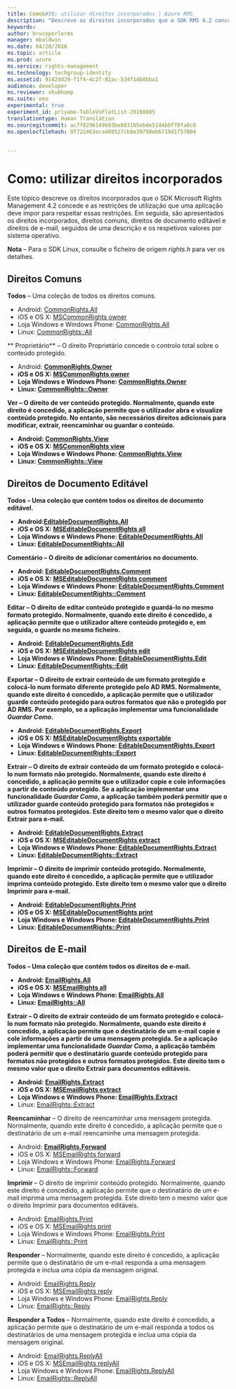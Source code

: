 ```yaml
---
title: Como&#58; utilizar direitos incorporados | Azure RMS
description: "Descreve os direitos incorporados que o SDK RMS 4.2 concede e as restrições de utilização que uma aplicação devem impor para respeitar essas restrições."
keywords: 
author: bruceperlerms
manager: mbaldwin
ms.date: 04/28/2016
ms.topic: article
ms.prod: azure
ms.service: rights-management
ms.technology: techgroup-identity
ms.assetid: 9142dd29-f1f4-4c2f-82ac-534f14b8bba1
audience: developer
ms.reviewer: shubhamp
ms.suite: ems
experimental: true
experiment_id: priyamo-TableVsFlatList-20160805
translationtype: Human Translation
ms.sourcegitcommit: ac7f8296149b93be803165ebde5144b0f78fa0c8
ms.openlocfilehash: 9f722463eca408527cb8e39798eb6719d1f57804


---
```


# Como: utilizar direitos incorporados

Este tópico descreve os direitos incorporados que o SDK Microsoft Rights Management 4.2 concede e as restrições de utilização que uma aplicação deve impor para respeitar essas restrições. Em seguida, são apresentados os direitos incorporados, direitos comuns, direitos de documento editável e direitos de e-mail, seguidos de uma descrição e os respetivos valores por sistema operativo.

**Nota** – Para o SDK Linux, consulte o ficheiro de origem *rights.h* para ver os detalhes.

## Direitos Comuns ##

**Todos** – Uma coleção de todos os direitos comuns.
- Android: [CommonRights.All](/rights-management/sdk/4.2/api/android/commonrights#msipcthin2_commonrights_class_java_ALL)
- iOS e OS X: [MSCommonRights owner](/rights-management/sdk/4.2/api/iOS/mscommonrights#msipcthin2_mscommonrights_interface_objc___NSString__owner_)
- Loja Windows e Windows Phone: [CommonRights.All</strong>](/rights-management/sdk/4.2/api/winrt/commonrights#msipcthin2_commonrights)
- Linux: [CommonRights::All](http://azuread.github.io/rms-sdk-for-cpp/classrmscore_1_1modernapi_1_1CommonRights.html)

** Proprietário** – O direito Proprietário concede o controlo total sobre o conteúdo protegido.
- Android: [<strong>CommonRights.Owner](/rights-management/sdk/4.2/api/android/commonrights#msipcthin2_commonrights_class_java_Owner)
- iOS e OS X: [MSCommonRights owner](/rights-management/sdk/4.2/api/iOS/mscommonrights#msipcthin2_mscommonrights_interface_objc___NSString__owner_)
- Loja Windows e Windows Phone: [CommonRights.Owner](/rights-management/sdk/4.2/api/winrt/commonrights#msipcthin2_commonrights_owner)
- Linux: [CommonRights::Owner](http://azuread.github.io/rms-sdk-for-cpp/classrmscore_1_1modernapi_1_1CommonRights.html)

**Ver** – O direito de ver conteúdo protegido. Normalmente, quando este direito é concedido, a aplicação permite que o utilizador abra e visualize conteúdo protegido. No entanto, são necessários direitos adicionais para modificar, extrair, reencaminhar ou guardar o conteúdo.

- Android: [CommonRights.View](/rights-management/sdk/4.2/api/android/commonrights#msipcthin2_commonrights_class_java_View)
- iOS e OS X: [MSCommonRights view](/rights-management/sdk/4.2/api/iOS/mscommonrights#msipcthin2_mscommonrights_interface_objc___NSString__owner_)
- Loja Windows e Windows Phone: [CommonRights.View](/rights-management/sdk/4.2/api/android/commonrights#msipcthin2_commonrights_class_java_View)
- Linux: [CommonRights::View](http://azuread.github.io/rms-sdk-for-cpp/classrmscore_1_1modernapi_1_1CommonRights.html)</li>

 

## Direitos de Documento Editável ##
**Todos** – Uma coleção que contém todos os direitos de documento editável.
- Android:[EditableDocumentRights.All](/rights-management/sdk/4.2/api/android/editabledocumentrights#msipcthin2_editabledocumentrights_class_java_ALL)
- iOS e OS X: [MSEditableDocumentRights all](/rights-management/sdk/4.2/api/iOS/mseditabledocumentrights#msipcthin2_mseditabledocumentrights_interface_objc)
- Loja Windows e Windows Phone: [EditableDocumentRights.All](/rights-management/sdk/4.2/api/winrt/editabledocumentrights#msipcthin2_editabledocumentrights_all)
- Linux: [EditableDocumentRights::All](http://azuread.github.io/rms-sdk-for-cpp/classrmscore_1_1modernapi_1_1EditableDocumentRights.html)

**Comentário** – O direito de adicionar comentários no documento.
- Android: [EditableDocumentRights.Comment](/rights-management/sdk/4.2/api/android/editabledocumentrights#msipcthin2_editabledocumentrights_class_java_Comment)
- iOS e OS X: [MSEditableDocumentRights comment](/rights-management/sdk/4.2/api/iOS/mseditabledocumentrights#msipcthin2_mseditabledocumentrights_interface_objc)
- Loja Windows e Windows Phone: [EditableDocumentRights.Comment](/rights-management/sdk/4.2/api/winrt/editabledocumentrights#msipcthin2_editabledocumentrights__comment)
- Linux: [EditableDocumentRights::Comment](http://azuread.github.io/rms-sdk-for-cpp/classrmscore_1_1modernapi_1_1EditableDocumentRights.html)

**Editar** – O direito de editar conteúdo protegido e guardá-lo no mesmo formato protegido. Normalmente, quando este direito é concedido, a aplicação permite que o utilizador altere conteúdo protegido e, em seguida, o guarde no mesmo ficheiro.
- Android: [EditableDocumentRights.Edit](/rights-management/sdk/4.2/api/android/editabledocumentrights#msipcthin2_editabledocumentrights_class_java_Edit)
- iOS e OS X: [MSEditableDocumentRights edit](/rights-management/sdk/4.2/api/iOS/mseditabledocumentrights#msipcthin2_mseditabledocumentrights_interface_objc)
- Loja Windows e Windows Phone: [EditableDocumentRights.Edit](/rights-management/sdk/4.2/api/winrt/editabledocumentrights#msipcthin2_editabledocumentrights_edit)
- Linux: [EditableDocumentRights::Edit](http://azuread.github.io/rms-sdk-for-cpp/classrmscore_1_1modernapi_1_1EditableDocumentRights.html)

**Exportar** – O direito de extrair conteúdo de um formato protegido e colocá-lo num formato diferente protegido pelo AD RMS. Normalmente, quando este direito é concedido, a aplicação permite que o utilizador guarde conteúdo protegido para outros formatos que não o protegido por AD RMS. Por exemplo, se a aplicação implementar uma funcionalidade *Guardar Como*.

- Android: [EditableDocumentRights.Export](/rights-management/sdk/4.2/api/android/editabledocumentrights#msipcthin2_editabledocumentrights_class_java_Export)
- iOS e OS X: [MSEditableDocumentRights exportable](/rights-management/sdk/4.2/api/iOS/mseditabledocumentrights#msipcthin2_mseditabledocumentrights_interface_objc)
- Loja Windows e Windows Phone: [EditableDocumentRights.Export](/rights-management/sdk/4.2/api/winrt/editabledocumentrights#msipcthin2_editabledocumentrights_export)
- Linux: [EditableDocumentRights::Export](http://azuread.github.io/rms-sdk-for-cpp/classrmscore_1_1modernapi_1_1EditableDocumentRights.html)

**Extrair** – O direito de extrair conteúdo de um formato protegido e colocá-lo num formato não protegido. Normalmente, quando este direito é concedido, a aplicação permite que o utilizador copie e cole informações a partir de conteúdo protegido. Se a aplicação implementar uma funcionalidade <em>Guardar Como</em>, a aplicação também poderá permitir que o utilizador guarde conteúdo protegido para formatos não protegidos e outros formatos protegidos. Este direito tem o mesmo valor que o direito Extrair para e-mail.

- Android: [EditableDocumentRights.Extract](/rights-management/sdk/4.2/api/android/editabledocumentrights#msipcthin2_editabledocumentrights_class_java_Extract)
- iOS e OS X: [MSEditableDocumentRights extract](/rights-management/sdk/4.2/api/iOS/mseditabledocumentrights#msipcthin2_mseditabledocumentrights_interface_objc)
- Loja Windows e Windows Phone: [EditableDocumentRights.Extract](/rights-management/sdk/4.2/api/winrt/editabledocumentrights#msipcthin2_editabledocumentrights_extract)
- Linux: [EditableDocumentRights::Extract](http://azuread.github.io/rms-sdk-for-cpp/classrmscore_1_1modernapi_1_1EditableDocumentRights.html)

**Imprimir** – O direito de imprimir conteúdo protegido. Normalmente, quando este direito é concedido, a aplicação permite que o utilizador imprima conteúdo protegido. Este direito tem o mesmo valor que o direito Imprimir para e-mail.

- Android: [EditableDocumentRights.Print](/rights-management/sdk/4.2/api/android/editabledocumentrights#msipcthin2_editabledocumentrights_class_java_Print)
- iOS e OS X: [MSEditableDocumentRights print](/rights-management/sdk/4.2/api/iOS/mseditabledocumentrights#msipcthin2_mseditabledocumentrights_interface_objc)
- Loja Windows e Windows Phone: [EditableDocumentRights.Print](/rights-management/sdk/4.2/api/winrt/editabledocumentrights#msipcthin2_editabledocumentrights_print)
- Linux: [EditableDocumentRights::Print](http://azuread.github.io/rms-sdk-for-cpp/classrmscore_1_1modernapi_1_1EditableDocumentRights.html)

 

## Direitos de E-mail ##

**Todos** – Uma coleção que contém todos os direitos de e-mail.
- Android: [EmailRights.All](/rights-management/sdk/4.2/api/android/emailrights#msipcthin2_emailrights_class_java_ALL)
- iOS e OS X: [MSEmailRights all](/rights-management/sdk/4.2/api/iOS/msemailrights#msipcthin2_msemailrights_interface_objc)
- Loja Windows e Windows Phone: [EmailRights.All](/rights-management/sdk/4.2/api/winrt/emailrights#msipcthin2_emailrights_all)
- Linux: [EmailRights::All](http://azuread.github.io/rms-sdk-for-cpp/classrmscore_1_1modernapi_1_1EmailRights.html)

**Extrair** – O direito de extrair conteúdo de um formato protegido e colocá-lo num formato não protegido. Normalmente, quando este direito é concedido, a aplicação permite que o destinatário de um e-mail copie e cole informações a partir de uma mensagem protegida. Se a aplicação implementar uma funcionalidade <em>Guardar Como</em>, a aplicação também poderá permitir que o destinatário guarde conteúdo protegido para formatos não protegidos e outros formatos protegidos. Este direito tem o mesmo valor que o direito Extrair para documentos editáveis.

- Android: [EmailRights.Extract](/rights-management/sdk/4.2/api/android/emailrights#msipcthin2_emailrights_class_java_Extract)
- iOS e OS X: [MSEmailRights extract](/rights-management/sdk/4.2/api/iOS/msemailrights#msipcthin2_msemailrights_interface_objc)
- Loja Windows e Windows Phone: [EmailRights.Extract</strong>](/rights-management/sdk/4.2/api/winrt/emailrights#msipcthin2_emailrights_extract)
- Linux: [EmailRights::Extract](http://azuread.github.io/rms-sdk-for-cpp/classrmscore_1_1modernapi_1_1EmailRights.html)

**Reencaminhar** – O direito de reencaminhar uma mensagem protegida. Normalmente, quando este direito é concedido, a aplicação permite que o destinatário de um e-mail reencaminhe uma mensagem protegida.
- Android: [<strong>EmailRights.Forward</strong>](/rights-management/sdk/4.2/api/android/emailrights#msipcthin2_emailrights_class_java_Forward)
- iOS e OS X: [MSEmailRights forward](/rights-management/sdk/4.2/api/iOS/msemailrights#msipcthin2_msemailrights_interface_objc)
- Loja Windows e Windows Phone: [EmailRights.Forward](/rights-management/sdk/4.2/api/winrt/emailrights#msipcthin2_emailrights_forward)
- Linux: [EmailRights::Forward](http://azuread.github.io/rms-sdk-for-cpp/classrmscore_1_1modernapi_1_1EmailRights.html)

**Imprimir** – O direito de imprimir conteúdo protegido. Normalmente, quando este direito é concedido, a aplicação permite que o destinatário de um e-mail imprima uma mensagem protegida. Este direito tem o mesmo valor que o direito Imprimir para documentos editáveis.

- Android: [EmailRights.Print](/rights-management/sdk/4.2/api/android/emailrights#msipcthin2_emailrights_class_java_Print)
- iOS e OS X: [MSEmailRights print](/rights-management/sdk/4.2/api/iOS/msemailrights#msipcthin2_msemailrights_interface_objc)
- Loja Windows e Windows Phone: [EmailRights.Print](/rights-management/sdk/4.2/api/winrt/emailrights#msipcthin2_emailrights_print)
- Linux: [EmailRights::Print](http://azuread.github.io/rms-sdk-for-cpp/classrmscore_1_1modernapi_1_1EmailRights.html)

**Responder** – Normalmente, quando este direito é concedido, a aplicação permite que o destinatário de um e-mail responda a uma mensagem protegida e inclua uma cópia da mensagem original.

- Android: [EmailRights.Reply](/rights-management/sdk/4.2/api/android/emailrights#msipcthin2_emailrights_class_java_Reply)
- iOS e OS X: [MSEmailRights reply](/rights-management/sdk/4.2/api/iOS/msemailrights#msipcthin2_msemailrights_interface_objc)
- Loja Windows e Windows Phone: [EmailRights.Reply](/rights-management/sdk/4.2/api/winrt/emailrights#msipcthin2_emailrights_reply)
- Linux: [EmailRights::Reply](http://azuread.github.io/rms-sdk-for-cpp/classrmscore_1_1modernapi_1_1EmailRights.html)

**Responder a Todos** – Normalmente, quando este direito é concedido, a aplicação permite que o destinatário de um e-mail responda a todos os destinatários de uma mensagem protegida e inclua uma cópia da mensagem original.

- Android: [EmailRights.ReplyAll</strong>](/rights-management/sdk/4.2/api/android/emailrights#msipcthin2_emailrights_class_java_ReplyAll)
- iOS e OS X: [MSEmailRights replyAll](/rights-management/sdk/4.2/api/iOS/msemailrights#msipcthin2_msemailrights_interface_objc)
- Loja Windows e Windows Phone: [EmailRights.ReplyAll](/rights-management/sdk/4.2/api/winrt/emailrights#msipcthin2_emailrights_replyall)
- Linux: [EmailRights::ReplyAll](http://azuread.github.io/rms-sdk-for-cpp/classrmscore_1_1modernapi_1_1EmailRights.html)

 

 

 



<!--HONumber=Aug16_HO2-->


